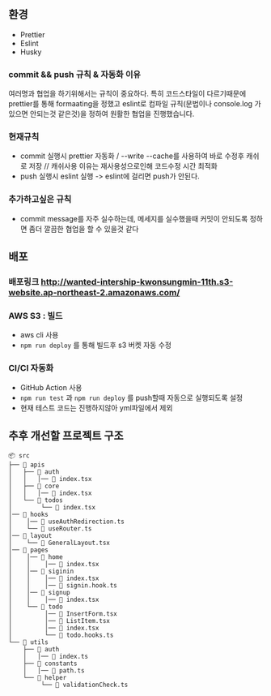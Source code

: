## 환경

- Prettier
- Eslint
- Husky

### commit && push 규칙 & 자동화 이유

여러명과 협업을 하기위해서는 규칙이 중요하다. 특히 코드스타일이 다르기때문에 prettier를 통해 formaating을 정했고 eslint로 컴파일 규칙(문법이나 console.log 가 있으면 안되는것 같은것)을 정하여 원활한 협업을 진행했습니다.

### 현재규칙

- commit 실행시 prettier 자동화 / --write --cache를 사용하여 바로 수정후 캐쉬로 저장 // 캐쉬사용 이유는 재사용성으로인해 코드수정 시간 최적화
- push 실행시 eslint 실행 -> eslint에 걸리면 push가 안된다.

### 추가하고싶은 규칙

- commit message를 자주 실수하는데, 메세지를 실수했을때 커밋이 안되도록 정하면 좀더 깔끔한 협업을 할 수 있을것 같다

## 배포

### 배포링크 http://wanted-intership-kwonsungmin-11th.s3-website.ap-northeast-2.amazonaws.com/

### AWS S3 : 빌드
- aws cli 사용
- `npm run deploy` 를 통해 빌드후 s3 버켓 자동 수정

### CI/CI 자동화

- GitHub Action 사용
- `npm run test` 과 `npm run deploy` 를 push할때 자동으로 실행되도록 설정
- 현재 테스트 코드는 진행하지않아 yml파일에서 제외

## 추후 개선할 프로젝트 구조

```
📦 src
├── 📂 apis
│   ├── 📂 auth
│   │   │── 📄 index.tsx
│   ├── 📂 core
│   │   │── 📄 index.tsx
│   └── 📂 todos
│        └── 📄 index.tsx
│── 📂 hooks
│    │── 📄 useAuthRedirection.ts
│    └── 📄 useRouter.ts
│── 📂 layout
│    └── 📄 GeneralLayout.tsx
│── 📂 pages
│    │── 📂 home
│    │    │── 📄 index.tsx
│    │── 📂 siginin
│    │    │── 📄 index.tsx
│    │    │── 📄 signin.hook.ts
│    │── 📂 signup
│    │    │── 📄 index.tsx
│    └── 📂 todo
│         │── 📄 InsertForm.tsx
│         │── 📄 ListItem.tsx
│         │── 📄 index.tsx
│         └── 📄 todo.hooks.ts
└── 📂 utils
    ├── 📂 auth
    │   │── 📄 index.ts
    ├── 📂 constants
    │   │── 📄 path.ts
    └── 📂 helper
         └── 📄 validationCheck.ts
```
